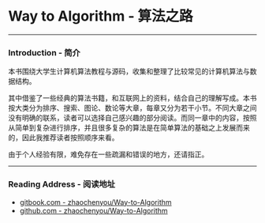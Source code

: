 # Way to Algorithm - 算法之路

--------

### Introduction - 简介

本书围绕大学生计算机算法教程与源码，收集和整理了比较常见的计算机算法与数据结构。

其中借鉴了一些经典的算法书籍，和互联网上的资料，结合自己的理解写成。本书按大类分为排序、搜索、图论、数论等大章，每章又分为若干小节。不同大章之间没有明确的联系，读者可以选择自己感兴趣的部分阅读。而同一章中的内容，按照从简单到复杂进行排序，并且很多复杂的算法是在简单算法的基础之上发展而来的，因此我推荐读者按照顺序来看。

由于个人经验有限，难免存在一些疏漏和错误的地方，还请指正。

--------

### Reading Address - 阅读地址

* [gitbook.com - zhaochenyou/Way-to-Algorithm](https://zhaochenyou.gitbooks.io/way-to-algorithm/content/)
* [github.com - zhaochenyou/Way-to-Algorithm](https://github.com/zhaochenyou/Way-to-Algorithm/)
